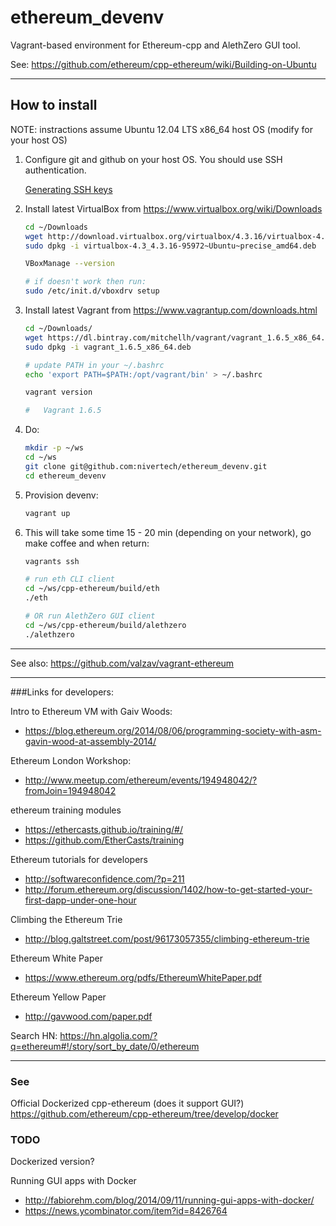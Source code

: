 ethereum_devenv
===============

Vagrant-based environment for Ethereum-cpp and AlethZero GUI tool.

See:
https://github.com/ethereum/cpp-ethereum/wiki/Building-on-Ubuntu

----------------------------------------------------------------------------------------------

## How to install

NOTE: instractions assume Ubuntu 12.04 LTS x86_64 host OS (modify for your host OS)

1. Configure git and github on your host OS. You should use SSH authentication.

    [Generating SSH keys](https://help.github.com/articles/generating-ssh-keys)


2. Install latest VirtualBox from https://www.virtualbox.org/wiki/Downloads
    ``` bash
    cd ~/Downloads
	wget http://download.virtualbox.org/virtualbox/4.3.16/virtualbox-4.3_4.3.16-95972~Ubuntu~precise_amd64.deb
	sudo dpkg -i virtualbox-4.3_4.3.16-95972~Ubuntu~precise_amd64.deb

	VBoxManage --version

	# if doesn't work then run:
	sudo /etc/init.d/vboxdrv setup
    ```

3. Install latest Vagrant from https://www.vagrantup.com/downloads.html
    ``` bash
	cd ~/Downloads/
	wget https://dl.bintray.com/mitchellh/vagrant/vagrant_1.6.5_x86_64.deb
	sudo dpkg -i vagrant_1.6.5_x86_64.deb

	# update PATH in your ~/.bashrc
	echo 'export PATH=$PATH:/opt/vagrant/bin' > ~/.bashrc

	vagrant version

	#	Vagrant 1.6.5
    ```

4. Do:

    ``` bash
    mkdir -p ~/ws
    cd ~/ws
    git clone git@github.com:nivertech/ethereum_devenv.git
    cd ethereum_devenv
    ```    

6. Provision devenv:
    ``` bash
    vagrant up
    ```

7. This will take some time 15 - 20 min (depending on your network), go make coffee and when return:
    ``` bash
	vagrants ssh

	# run eth CLI client
	cd ~/ws/cpp-ethereum/build/eth
	./eth

	# OR run AlethZero GUI client
	cd ~/ws/cpp-ethereum/build/alethzero
	./alethzero
	```

--------------------------------------------------------------

See also: https://github.com/valzav/vagrant-ethereum

--------------------------------------------------------------

###Links for developers:

Intro to Ethereum VM with Gaiv Woods:
- https://blog.ethereum.org/2014/08/06/programming-society-with-asm-gavin-wood-at-assembly-2014/

Ethereum London Workshop:
- http://www.meetup.com/ethereum/events/194948042/?fromJoin=194948042

ethereum training modules
- https://ethercasts.github.io/training/#/
- https://github.com/EtherCasts/training

Ethereum tutorials for developers
- http://softwareconfidence.com/?p=211
- http://forum.ethereum.org/discussion/1402/how-to-get-started-your-first-dapp-under-one-hour

Climbing the Ethereum Trie
- http://blog.galtstreet.com/post/96173057355/climbing-ethereum-trie
 

Ethereum White Paper
- https://www.ethereum.org/pdfs/EthereumWhitePaper.pdf

Ethereum Yellow Paper
- http://gavwood.com/paper.pdf



Search HN:
https://hn.algolia.com/?q=ethereum#!/story/sort_by_date/0/ethereum

--------------------------------------------------------------

### See

Official Dockerized cpp-ethereum (does it support GUI?)
https://github.com/ethereum/cpp-ethereum/tree/develop/docker

### TODO

Dockerized version?

Running GUI apps with Docker
- http://fabiorehm.com/blog/2014/09/11/running-gui-apps-with-docker/
- https://news.ycombinator.com/item?id=8426764

